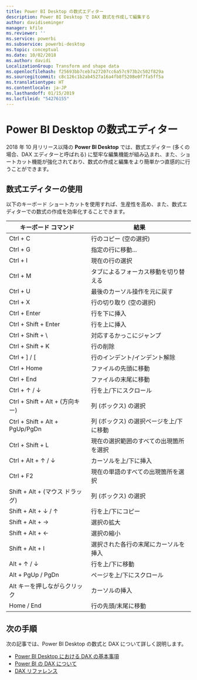 ```yaml
---
title: Power BI Desktop の数式エディター
description: Power BI Desktop で DAX 数式を作成して編集する
author: davidiseminger
manager: kfile
ms.reviewer: ''
ms.service: powerbi
ms.subservice: powerbi-desktop
ms.topic: conceptual
ms.date: 10/02/2018
ms.author: davidi
LocalizationGroup: Transform and shape data
ms.openlocfilehash: f25693bb7ceb7a27207cc6a57c973b2c502f829a
ms.sourcegitcommit: c8c126c1b2ab4527a16a4fb8f5208e0f7fa5ff5a
ms.translationtype: HT
ms.contentlocale: ja-JP
ms.lasthandoff: 01/15/2019
ms.locfileid: "54276155"
---
```

# <a name="formula-editor-in-power-bi-desktop"></a>Power BI Desktop の数式エディター

2018 年 10 月リリース以降の **Power BI Desktop** では、数式エディター (多くの場合、DAX エディターと呼ばれる) に堅牢な編集機能が組み込まれ、また、ショートカット機能が強化されており、数式の作成と編集をより簡単かつ直感的に行うことができます。 

## <a name="using-the-formula-editor"></a>数式エディターの使用

以下のキーボード ショートカットを使用すれば、生産性を高め、また、数式エディターでの数式の作成を効率化することできます。


|キーボード コマンド  |結果  |
|---------|---------|
|Ctrl + C  | 行のコピー (空の選択) |
|Ctrl + G  |指定の行に移動... |
|Ctrl + I  |現在の行の選択  |
|Ctrl + M  |タブによるフォーカス移動を切り替える |
|Ctrl + U  |最後のカーソル操作を元に戻す  |
|Ctrl + X   | 行の切り取り (空の選択) |
|Ctrl + Enter  |行を下に挿入  |
|Ctrl + Shift + Enter  |行を上に挿入  |
|Ctrl + Shift + \  |対応するかっこにジャンプ  |
|Ctrl + Shift + K  |行の削除  |
|Ctrl + ] / [  |行のインデント/インデント解除  |
|Ctrl + Home  |ファイルの先頭に移動  |
|Ctrl + End  |ファイルの末尾に移動  |
|Ctrl + ↑ / ↓   |行を上/下にスクロール  |
|Ctrl + Shift + Alt + (方向キー)  |列 (ボックス) の選択  |
|Ctrl + Shift + Alt + PgUp/PgDn  |列 (ボックス) の選択ページを上/下に移動 |
|Ctrl + Shift + L  |現在の選択範囲のすべての出現箇所を選択 |
|Ctrl + Alt + ↑ / ↓  |カーソルを上/下に挿入  |
|Ctrl + F2  |現在の単語のすべての出現箇所を選択 | 
|Shift + Alt + (マウス ドラッグ) |列 (ボックス) の選択  |
|Shift + Alt + ↓ / ↑  |行を上/下にコピー  |
|Shift + Alt + →  |選択の拡大  |
|Shift + Alt + ←  |選択の縮小 |
|Shift + Alt + I  |選択された各行の末尾にカーソルを挿入 |
|Alt + ↑ / ↓  | 行を上/下に移動 |
|Alt + PgUp / PgDn  |ページを上/下にスクロール  |
|Alt キーを押しながらクリック  |カーソルの挿入  |
|Home / End  |行の先頭/末尾に移動  |

## <a name="next-steps"></a>次の手順

次の記事では、Power BI Desktop の数式と DAX について詳しく説明します。

* [Power BI Desktop における DAX の基本事項](desktop-quickstart-learn-dax-basics.md)
* [Power BI の DAX について](https://docs.microsoft.com/power-bi/guided-learning/introductiontodax?tutorial-step=1)
* [DAX リファレンス](https://msdn.microsoft.com/query-bi/dax/data-analysis-expressions-dax-reference)


